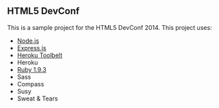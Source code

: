 ## HTML5 DevConf

This is a sample project for the HTML5 DevConf 2014. This project uses:

- [Node.js](http://nodejs.org)
- [Express.js](http://expressjs.com/)
- [Heroku Toolbelt](https://toolbelt.heroku.com/windows)
- Heroku
- [Ruby 1.9.3](rubyinstaller.org/downloads/) 
- Sass
- Compass
- Susy
- Sweat & Tears